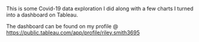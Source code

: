 This is some Covid-19 data exploration I did along with a few charts I turned into a dashboard on Tableau. 

The dashboard can be found on my profile @ https://public.tableau.com/app/profile/riley.smith3695
